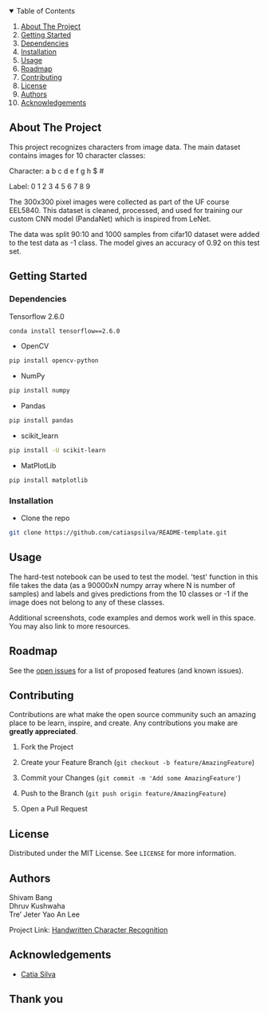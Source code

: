 
  
<!-- TABLE OF CONTENTS -->

  

<details  open="open">

  

<summary>Table of Contents</summary>

  

<ol>

  

<li><a  href="#about-the-project">About The Project</a></li>

  

<li><a  href="#getting-started">Getting Started</a></li>

  

<li><a  href="#dependencies">Dependencies</a></li>

  

<li><a  href="#installation">Installation</a></li>

  

</ul>

  

</li>

  

<li><a  href="#usage">Usage</a></li>

  

<li><a  href="#roadmap">Roadmap</a></li>

  

<li><a  href="#contributing">Contributing</a></li>

  

<li><a  href="#license">License</a></li>

  

<li><a  href="#authors">Authors</a></li>

  

<li><a  href="#acknowledgements">Acknowledgements</a></li>

  

</ol>

  

</details>

  

  

<!-- ABOUT THE PROJECT -->

  

## About The Project

  

  

This project recognizes characters from image data. The main dataset contains images for 10 character classes:

  

Character: a b c d e f g h $ #

  

Label: 0 1 2 3 4 5 6 7 8 9

  

The 300x300 pixel images were collected as part of the UF course EEL5840. This dataset is cleaned, processed, and used for training our custom CNN model (PandaNet) which is inspired from LeNet.

  

The data was split 90:10 and 1000 samples from cifar10 dataset were added to the test data as -1 class. The model gives an accuracy of 0.92 on this test set.

  

<!-- GETTING STARTED -->

  

## Getting Started

  

  

  

### Dependencies

  

  

Tensorflow 2.6.0

```sh
conda install tensorflow==2.6.0
```

  

* OpenCV
```sh
pip install opencv-python
```

* NumPy

```sh
pip install numpy
```

* Pandas

  

```sh
pip install pandas
```

  

* scikit_learn
```sh
pip install -U scikit-learn
```

  

* MatPlotLib
```sh
pip install matplotlib
```

  
  

### Installation

  

  

* Clone the repo

  

```sh
git clone https://github.com/catiaspsilva/README-template.git
```


<!-- USAGE EXAMPLES -->

  

## Usage

  

  

The hard-test notebook can be used to test the model. 'test' function in this file takes the data (as a 90000xN numpy array where N is number of samples) and labels and gives predictions from the 10 classes or -1 if the image does not belong to any of these classes.

  

Additional screenshots, code examples and demos work well in this space. You may also link to more resources.

  

  

<!-- ROADMAP -->

  

## Roadmap

  

  

See the [open issues](https://github.com/catiaspsilva/README-template/issues) for a list of proposed features (and known issues).

  

  

<!-- CONTRIBUTING -->

  

## Contributing

  

  

Contributions are what make the open source community such an amazing place to be learn, inspire, and create. Any contributions you make are **greatly appreciated**.

  

  

1. Fork the Project

  

2. Create your Feature Branch (`git checkout -b feature/AmazingFeature`)

  

3. Commit your Changes (`git commit -m 'Add some AmazingFeature'`)

  

4. Push to the Branch (`git push origin feature/AmazingFeature`)

  

5. Open a Pull Request

  

  

<!-- LICENSE -->

  

## License

  

  

Distributed under the MIT License. See `LICENSE` for more information.

  

  

<!-- Authors -->

  

## Authors

Shivam Bang   
Dhruv Kushwaha  
Tre’ Jeter
Yao An Lee   

Project Link: [Handwritten Character Recognition](https://github.com/EEL5840-EEE4773-Spring2022/final-project-code-and-report-probably-pandas)

  

  

<!-- ACKNOWLEDGEMENTS -->

  

## Acknowledgements

  

  

* [Catia Silva](https://faculty.eng.ufl.edu/catia-silva/)

  

  

## Thank you